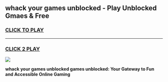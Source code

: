 
## whack your games unblocked - Play Unblocked Gmaes & Free
<h3>
<a href="https://news.freeplayer.one?title=whack_your_games_unblocked&ref=23F">CLICK TO PLAY</a></h3>
<hr>

<h3>
<a href="https://news.freeplayer.one?title=whack_your_games_unblocked&ref=23F">CLICK 2 PLAY</a>
  
</h3>

<a href="https://news.freeplayer.one?title=whack_your_games_unblocked&ref=23F/"><img src="https://clearcache.store/games.png"></a>


**whack your games unblocked games unblocked: Your Gateway to Fun and Accessible Online Gaming**
